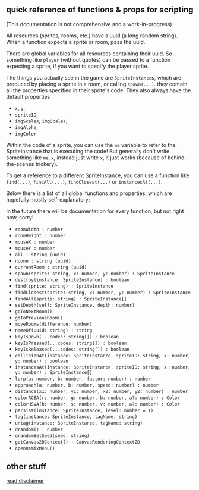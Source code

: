 ## quick reference of functions & props for scripting

(This documentation is not comprehensive and a work-in-progress)

All resources (sprites, rooms, etc.) have a uuid (a long random string). When a function expects a sprite or room, pass the uuid.

There are global variables for all resources containing their uuid. So something like `player` (without quotes) can be passed to a function expecting a sprite, if you want to specify the player sprite.

The things you actually see in the game are `SpriteInstance`s, which are produced by placing a sprite in a room, or calling `spawn(...)`. they contain all the properties specified in their sprite's code. They also always have the default properties

- `x`, `y`,
- `spriteID`,
- `imgScaleX`, `imgScaleY`,
- `imgAlpha`,
- `imgColor`

Within the code of a sprite, you can use the `me` variable to refer to the SpriteInstance that is executing the code! But generally don't write something like `me.x`, instead just write `x`, it just works (because of behind-the-scenes trickery).

To get a reference to a different SpriteInstance, you can use a function like `find(...)`, `findAll(...)`, `findClosest(...)` or `instancesAt(...)`.

Below there is a list of all global functions and properties, which are hopefully mostly self-explanatory:

In the future there will be documentation for every function, but not right now, sorry!

- `roomWidth : number`
- `roomHeight : number`
- `mouseX : number`
- `mouseY : number`
- `all : string (uuid)`
- `noone : string (uuid)`
- `currentRoom : string (uuid)`
- `spawn(sprite: string, x: number, y: number) : SpriteInstance`
- `destroy(instance: SpriteInstance) : boolean`
- `find(sprite: string) : SpriteInstance`
- `findClosest(sprite: string, x: number, y: number) : SpriteInstance`
- `findAll(sprite: string) : SpriteInstance[]`
- `setDepth(self: SpriteInstance, depth: number)`
- `goToNextRoom()`
- `goToPreviousRoom()`
- `moveRooms(difference: number)`
- `nameOf(uuid: string) : string`
- `keyIsDown(...codes: string[]) : boolean`
- `keyIsPressed(...codes: string[]) : boolean`
- `keyIsReleased(...codes: string[]) : boolean`
- `collisionAt(instance: SpriteInstance, spriteID: string, x: number, y: number) : boolean`
- `instancesAt(instance: SpriteInstance, spriteID: string, x: number, y: number) : SpriteInstance[]`
- `lerp(a: number, b: number, factor: number) : number`
- `approach(a: number, b: number, speed: number) : number`
- `distance(x1: number, y1: number, x2: number, y2: number) : number`
- `colorRGBA(r: number, g: number, b: number, a?: number) : Color`
- `colorHSVA(h: number, s: number, v: number, a?: number) : Color`
- `persist(instance: SpriteInstance, level: number = 1)`
- `tag(instance: SpriteInstance, tagName: string)`
- `untag(instance: SpriteInstance, tagName: string)`
- `drandom() : number`
- `drandomSetSeed(seed: string)`
- `getCanvas2DContext() : CanvasRenderingContext2D`
- `openRemixMenu()`

## other stuff

[read disclaimer](disclaimer)